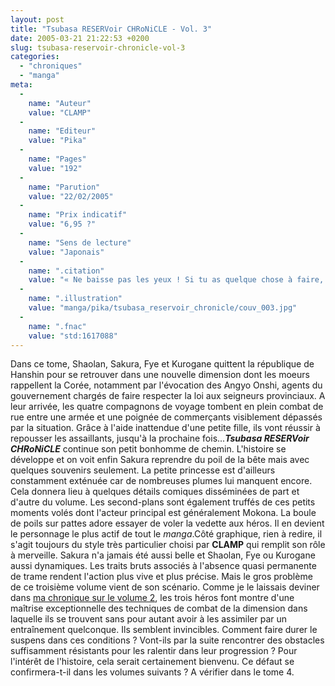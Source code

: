 ```yaml
---
layout: post
title: "Tsubasa RESERVoir CHRoNiCLE - Vol. 3"
date: 2005-03-21 21:22:53 +0200
slug: tsubasa-reservoir-chronicle-vol-3
categories:
  - "chroniques"
  - "manga"
meta:
  -
    name: "Auteur"
    value: "CLAMP"
  -
    name: "Editeur"
    value: "Pika"
  -
    name: "Pages"
    value: "192"
  -
    name: "Parution"
    value: "22/02/2005"
  -
    name: "Prix indicatif"
    value: "6,95 ?"
  -
    name: "Sens de lecture"
    value: "Japonais"
  -
    name: ".citation"
    value: "« Ne baisse pas les yeux ! Si tu as quelque chose à faire, regarde droit devant toi ! »"
  -
    name: ".illustration"
    value: "manga/pika/tsubasa_reservoir_chronicle/couv_003.jpg"
  -
    name: ".fnac"
    value: "std:1617088"
---
```


Dans ce tome, Shaolan, Sakura, Fye et Kurogane quittent la république de Hanshin pour se retrouver dans une nouvelle dimension dont les moeurs rappellent la Corée, notamment par l'évocation des Angyo Onshi, agents du gouvernement chargés de faire respecter la loi aux seigneurs provinciaux. A leur arrivée, les quatre compagnons de voyage tombent en plein combat de rue entre une armée et une poignée de commerçants visiblement dépassés par la situation. Grâce à l'aide inattendue d'une petite fille, ils vont réussir à repousser les assaillants, jusqu'à la prochaine fois...**_Tsubasa RESERVoir CHRoNiCLE_** continue son petit bonhomme de chemin. L'histoire se développe et on voit enfin Sakura reprendre du poil de la bête mais avec quelques souvenirs seulement. La petite princesse est d'ailleurs constamment exténuée car de nombreuses plumes lui manquent encore. Cela donnera lieu à quelques détails comiques disséminées de part et d'autre du volume. Les second-plans sont également truffés de ces petits moments volés dont l'acteur principal est généralement Mokona. La boule de poils sur pattes adore essayer de voler la vedette aux héros. Il en devient le personnage le plus actif de tout le _manga_.Côté graphique, rien à redire, il s'agit toujours du style très particulier choisi par **CLAMP** qui remplit son rôle à merveille. Sakura n'a jamais été aussi belle et Shaolan, Fye ou Kurogane aussi dynamiques. Les traits bruts associés à l'absence quasi permanente de trame rendent l'action plus vive et plus précise. Mais le gros problème de ce troisième volume vient de son scénario. Comme je le laissais deviner dans [ma chronique sur le volume 2](http://www.mangaleera.com/index.php/tsubasa-reservoir-chronicle-vol-2), les trois héros font montre d'une maîtrise exceptionnelle des techniques de combat de la dimension dans laquelle ils se trouvent sans pour autant avoir à les assimiler par un entraînement quelconque. Ils semblent invincibles. Comment faire durer le suspens dans ces conditions ? Vont-ils par la suite rencontrer des obstacles suffisamment résistants pour les ralentir dans leur progression ? Pour l'intérêt de l'histoire, cela serait certainement bienvenu. Ce défaut se confirmera-t-il dans les volumes suivants ? A vérifier dans le tome 4.